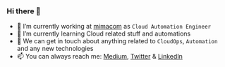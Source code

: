 ### Hi there 👋

- 🔭 I’m currently working at [mimacom](https://www.mimacom.com/en/) as `Cloud Automation Engineer`
- 🌱 I’m currently learning Cloud related stuff and automations
- 💬 We can get in touch about anything related to `CloudOps`, `Automation` and any new technologies
- 📫 You can always reach me: [Medium](https://arun-sisodiya.medium.com/), [Twitter](https://twitter.com/arunsingh1801) & [LinkedIn](https://www.linkedin.com/in/arunsinghsisodiya/)
